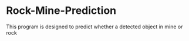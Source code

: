 # Rock-Mine-Prediction
This program is designed to predict whether a detected object in mine or rock
